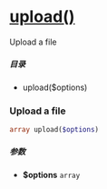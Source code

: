 [upload()](http://twinh.github.com/widget/api/upload)
=====================================================

Upload a file

##### 目录
* upload($options)

### Upload a file
```php
array upload($options)
```

##### 参数
* **$options** `array` 

